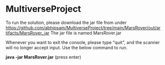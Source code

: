 # MultiverseProject
To run the solution, please download the jar file from under https://github.com/abhipsam/MultiverseProject/tree/main/MarsRover/out/artifacts/MarsRover_jar
The jar file is named MarsRover.jar

Whenever you want to exit the console, please type "quit", and the scanner will no longer accept input.
Use the below command to run.

**java -jar MarsRover.jar** (press enter)
